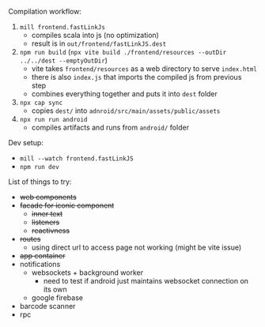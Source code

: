 Compilation workflow:
1. `mill frontend.fastLinkJs`
   - compiles scala into js (no optimization)
   - result is in `out/frontend/fastLinkJS.dest`
2. `npm run build` (`npx vite build ./frontend/resources --outDir ../../dest --emptyOutDir`)
   - vite takes `frontend/resources` as a web directory to serve `index.html`
   - there is also `index.js` that imports the compiled js from previous step
   - combines everything together and puts it into `dest` folder
3. `npx cap sync`
   - copies `dest/` into `adnroid/src/main/assets/public/assets`
4. `npx run run android`
   - compiles artifacts and runs from `android/` folder

Dev setup:
   - `mill --watch frontend.fastLinkJS`
   - `npm run dev`

List of things to try:
- ~~web components~~
- ~~facade for iconic component~~
  - ~~inner text~~
  - ~~listeners~~
  - ~~reactivness~~
- ~~routes~~
  - using direct url to access page not working (might be vite issue)
- ~~app container~~
- notifications
  - websockets + background worker
    - need to test if android just maintains websocket connection on its own
  - google firebase
- barcode scanner
- rpc